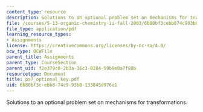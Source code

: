 ```yaml
---
content_type: resource
description: Solutions to an optional problem set on mechanisms for transformations.
file: /courses/5-13-organic-chemistry-ii-fall-2003/6b80bf3cebb874c993b0133845d976e1_ps7_optional_key.pdf
file_type: application/pdf
learning_resource_types:
- Assignments
license: https://creativecommons.org/licenses/by-nc-sa/4.0/
ocw_type: OCWFile
parent_title: Assignments
parent_type: CourseSection
parent_uid: f2e379c0-2b3a-16c3-0284-59b9e0a7f88b
resourcetype: Document
title: ps7_optional_key.pdf
uid: 6b80bf3c-ebb8-74c9-93b0-133845d976e1
---
```

Solutions to an optional problem set on mechanisms for transformations.